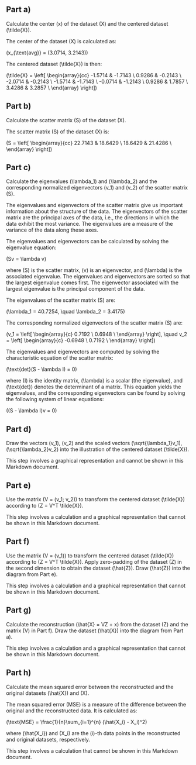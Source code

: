 ## Part a)

Calculate the center \(x\) of the dataset \(X\) and the centered dataset \(\tilde{X}\).

The center of the dataset \(X\) is calculated as:

\(x_{\text{avg}} = (3.0714, 3.2143)\)

The centered dataset \(\tilde{X}\) is then:

\(\tilde{X} = \left[ \begin{array}{cc} -1.5714 & -1.7143 \\ 0.9286 & -0.2143 \\ -2.0714 & -0.2143 \\ -1.5714 & -1.7143 \\ -0.0714 & -1.2143 \\ 0.9286 & 1.7857 \\ 3.4286 & 3.2857 \\ \end{array} \right]\)

## Part b)

Calculate the scatter matrix \(S\) of the dataset \(X\).

The scatter matrix \(S\) of the dataset \(X\) is:

\(S = \left[ \begin{array}{cc} 22.7143 & 18.6429 \\ 18.6429 & 21.4286 \\ \end{array} \right]\)

## Part c)

Calculate the eigenvalues \(\lambda_1\) and \(\lambda_2\) and the corresponding normalized eigenvectors \(v_1\) and \(v_2\) of the scatter matrix \(S\).

The eigenvalues and eigenvectors of the scatter matrix give us important information about the structure of the data. The eigenvectors of the scatter matrix are the principal axes of the data, i.e., the directions in which the data exhibit the most variance. The eigenvalues are a measure of the variance of the data along these axes.

The eigenvalues and eigenvectors can be calculated by solving the eigenvalue equation:

\(Sv = \lambda v\)

where \(S\) is the scatter matrix, \(v\) is an eigenvector, and \(\lambda\) is the associated eigenvalue. The eigenvalues and eigenvectors are sorted so that the largest eigenvalue comes first. The eigenvector associated with the largest eigenvalue is the principal component of the data.

The eigenvalues of the scatter matrix \(S\) are:

\(\lambda_1 = 40.7254, \quad \lambda_2 = 3.4175\)

The corresponding normalized eigenvectors of the scatter matrix \(S\) are:

\(v_1 = \left[ \begin{array}{c} 0.7192 \\ 0.6948 \\ \end{array} \right], \quad v_2 = \left[ \begin{array}{c} -0.6948 \\ 0.7192 \\ \end{array} \right]\)

The eigenvalues and eigenvectors are computed by solving the characteristic equation of the scatter matrix:

\(\text{det}(S - \lambda I) = 0\)

where \(I\) is the identity matrix, \(\lambda\) is a scalar (the eigenvalue), and \(\text{det}\) denotes the determinant of a matrix. This equation yields the eigenvalues, and the corresponding eigenvectors can be found by solving the following system of linear equations:

\((S - \lambda I)v = 0\)


## Part d)

Draw the vectors \(v_1\), \(v_2\) and the scaled vectors \(\sqrt{\lambda_1}v_1\), \(\sqrt{\lambda_2}v_2\) into the illustration of the centered dataset \(\tilde{X}\).

This step involves a graphical representation and cannot be shown in this Markdown document.

## Part e)

Use the matrix \(V = (v_1; v_2)\) to transform the centered dataset \(\tilde{X}\) according to \(Z = V^T \tilde{X}\).

This step involves a calculation and a graphical representation that cannot be shown in this Markdown document.

## Part f)

Use the matrix \(V = (v_1)\) to transform the centered dataset \(\tilde{X}\) according to \(Z = V^T \tilde{X}\). Apply zero-padding of the dataset \(Z\) in the second dimension to obtain the dataset \(\hat{Z}\). Draw \(\hat{Z}\) into the diagram from Part e).

This step involves a calculation and a graphical representation that cannot be shown in this Markdown document.

## Part g)

Calculate the reconstruction \(\hat{X} = VZ + x\) from the dataset \(Z\) and the matrix \(V\) in Part f). Draw the dataset \(\hat{X}\) into the diagram from Part a).

This step involves a calculation and a graphical representation that cannot be shown in this Markdown document.

## Part h)

Calculate the mean squared error between the reconstructed and the original datasets \(\hat{X}\) and \(X\).

The mean squared error (MSE) is a measure of the difference between the original and the reconstructed data. It is calculated as:

\(\text{MSE} = \frac{1}{n}\sum_{i=1}^{n} (\hat{X_i} - X_i)^2\)

where \(\hat{X_i}\) and \(X_i\) are the \(i\)-th data points in the reconstructed and original datasets, respectively.

This step involves a calculation that cannot be shown in this Markdown document.

